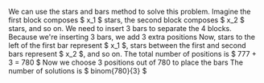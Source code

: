 We can use the stars and bars method to solve this problem. 
Imagine the first block composes $ x_1 $ stars, the second block composes $ x_2 $ stars, and so on. 
We need to insert 3 bars to separate the 4 blocks. 
Because we're inserting 3 bars, we add 3 extra positions 
Now, stars to the left of the first bar represent $ x_1 $, stars between the first and second bars represent $ x_2 $, and so on. 
The total number of positions is $ 777 + 3 = 780 $ 
Now we choose 3 positions out of 780 to place the bars 
The number of solutions is $ binom{780}{3} $
